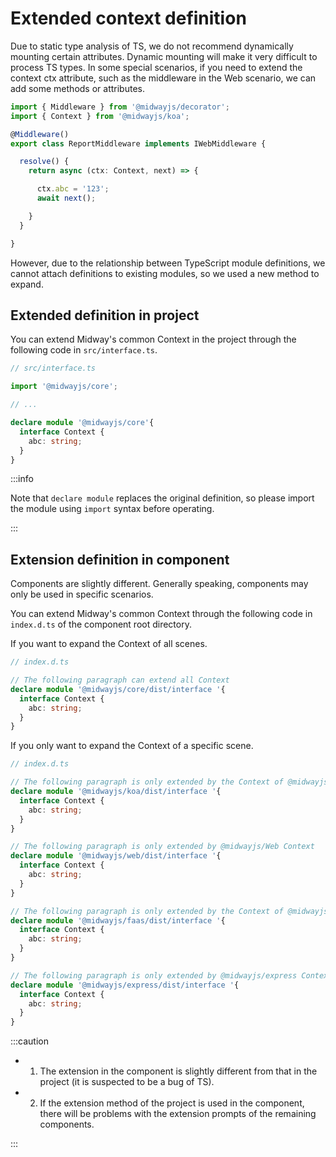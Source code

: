 # Extended context definition

Due to static type analysis of TS, we do not recommend dynamically mounting certain attributes. Dynamic mounting will make it very difficult to process TS types. In some special scenarios, if you need to extend the context ctx attribute, such as the middleware in the Web scenario, we can add some methods or attributes.

```typescript
import { Middleware } from '@midwayjs/decorator';
import { Context } from '@midwayjs/koa';

@Middleware()
export class ReportMiddleware implements IWebMiddleware {

  resolve() {
    return async (ctx: Context, next) => {

      ctx.abc = '123';
      await next();

    }
  }

}
```

However, due to the relationship between TypeScript module definitions, we cannot attach definitions to existing modules, so we used a new method to expand.




## Extended definition in project


You can extend Midway's common Context in the project through the following code in `src/interface.ts`.

```typescript
// src/interface.ts

import '@midwayjs/core';

// ...

declare module '@midwayjs/core'{
  interface Context {
    abc: string;
  }
}
```

:::info

Note that `declare module` replaces the original definition, so please import the module using `import` syntax before operating.

:::



## Extension definition in component

Components are slightly different. Generally speaking, components may only be used in specific scenarios.

You can extend Midway's common Context through the following code in `index.d.ts` of the component root directory.

If you want to expand the Context of all scenes.

```typescript
// index.d.ts

// The following paragraph can extend all Context
declare module '@midwayjs/core/dist/interface '{
  interface Context {
    abc: string;
  }
}
```

If you only want to expand the Context of a specific scene.

```typescript
// index.d.ts

// The following paragraph is only extended by the Context of @midwayjs/koa
declare module '@midwayjs/koa/dist/interface '{
  interface Context {
    abc: string;
  }
}

// The following paragraph is only extended by @midwayjs/Web Context
declare module '@midwayjs/web/dist/interface '{
  interface Context {
    abc: string;
  }
}

// The following paragraph is only extended by the Context of @midwayjs/faas
declare module '@midwayjs/faas/dist/interface '{
  interface Context {
    abc: string;
  }
}

// The following paragraph is only extended by @midwayjs/express Context
declare module '@midwayjs/express/dist/interface '{
  interface Context {
    abc: string;
  }
}

```

:::caution
- 1. The extension in the component is slightly different from that in the project (it is suspected to be a bug of TS).
- 2. If the extension method of the project is used in the component, there will be problems with the extension prompts of the remaining components.

:::
